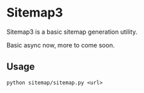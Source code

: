 # Sitemap3

Sitemap3 is a basic sitemap generation utility.

Basic async now, more to come soon.

## Usage

    python sitemap/sitemap.py <url>
